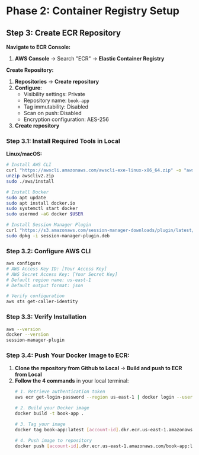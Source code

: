 # Phase 2: Container Registry Setup

## Step 3: Create ECR Repository

**Navigate to ECR Console:**
1. **AWS Console** → Search "ECR" → **Elastic Container Registry**

**Create Repository:**
1. **Repositories** → **Create repository**
2. **Configure**:
   - Visibility settings: Private
   - Repository name: `book-app`
   - Tag immutability: Disabled
   - Scan on push: Disabled
   - Encryption configuration: AES-256
3. **Create repository**

### Step 3.1: Install Required Tools in Local

**Linux/macOS:**
```bash
# Install AWS CLI
curl "https://awscli.amazonaws.com/awscli-exe-linux-x86_64.zip" -o "awscliv2.zip"
unzip awscliv2.zip
sudo ./aws/install

# Install Docker
sudo apt update
sudo apt install docker.io
sudo systemctl start docker
sudo usermod -aG docker $USER

# Install Session Manager Plugin
curl "https://s3.amazonaws.com/session-manager-downloads/plugin/latest/ubuntu_64bit/session-manager-plugin.deb" -o "session-manager-plugin.deb"
sudo dpkg -i session-manager-plugin.deb
```

### Step 3.2: Configure AWS CLI
```bash
aws configure
# AWS Access Key ID: [Your Access Key]
# AWS Secret Access Key: [Your Secret Key]
# Default region name: us-east-1
# Default output format: json

# Verify configuration
aws sts get-caller-identity
```

### Step 3.3: Verify Installation
```bash
aws --version
docker --version
session-manager-plugin
```
### Step 3.4: Push Your Docker Image to ECR:

1. **Clone the repository from Github to Local** → **Build and push to ECR from Local**
2. **Follow the 4 commands** in your local terminal:
   ```bash
   # 1. Retrieve authentication token
   aws ecr get-login-password --region us-east-1 | docker login --username AWS --password-stdin [account-id].dkr.ecr.us-east-1.amazonaws.com
   
   # 2. Build your Docker image
   docker build -t book-app .
   
   # 3. Tag your image
   docker tag book-app:latest [account-id].dkr.ecr.us-east-1.amazonaws.com/book-app:latest
   
   # 4. Push image to repository
   docker push [account-id].dkr.ecr.us-east-1.amazonaws.com/book-app:latest
